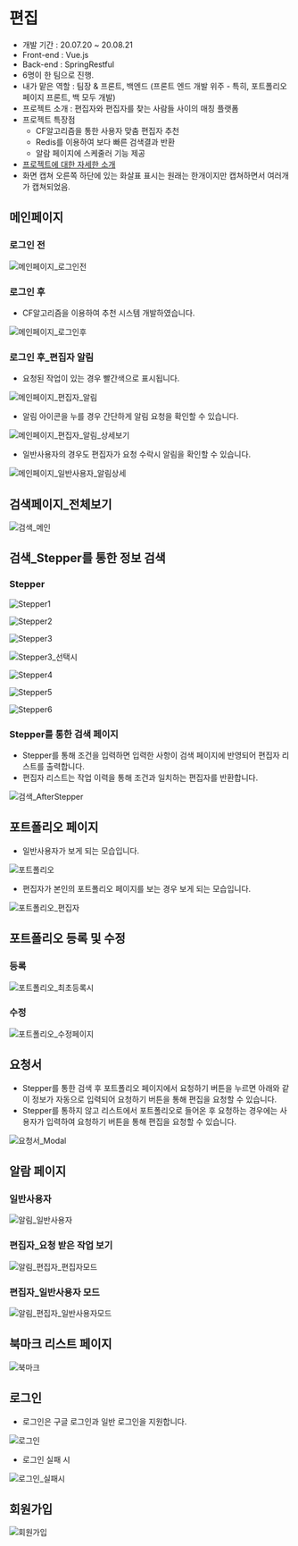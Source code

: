 # 편집 

- 개발 기간 : 20.07.20 ~ 20.08.21
- Front-end : Vue.js
- Back-end : SpringRestful
- 6명이 한 팀으로 진행.
- 내가 맡은 역할 : 팀장 & 프론트, 백엔드 (프론트 엔드 개발 위주 - 특히, 포트폴리오페이지 프론트, 백 모두 개발)
- 프로젝트 소개 : 편집자와 편집자를 찾는 사람들 사이의 매칭 플랫폼
- 프로젝트 특장점
  - CF알고리즘을 통한 사용자 맞춤 편집자 추천
  - Redis를 이용하여 보다 빠른 검색결과 반환
  - 알람 페이지에 스케줄러 기능 제공
- [프로젝트에 대한 자세한 소개](https://github.com/soohyun0907/Projects/blob/master/편집/wiki/home.md)
- 화면 캡쳐 오른쪽 하단에 있는 화살표 표시는 원래는 한개이지만 캡쳐하면서 여러개가 캡쳐되었음.

## 메인페이지

### 로그인 전

![메인페이지_로그인전](https://user-images.githubusercontent.com/33771279/91785771-1a825580-ec41-11ea-9c6c-7cae49370047.png)

### 로그인 후

- CF알고리즘을 이용하여 추천 시스템 개발하였습니다.

![메인페이지_로그인후](https://user-images.githubusercontent.com/33771279/91785773-1b1aec00-ec41-11ea-9e1e-0f076c2a3987.png)

### 로그인 후_편집자 알림

- 요청된 작업이 있는 경우 빨간색으로 표시됩니다.

![메인페이지_편집자_알림](https://user-images.githubusercontent.com/33771279/91785775-1c4c1900-ec41-11ea-81a5-449424692c4c.png)

- 알림 아이콘을 누를 경우 간단하게 알림 요청을 확인할 수 있습니다.

![메인페이지_편집자_알림_상세보기](https://user-images.githubusercontent.com/33771279/91785778-1d7d4600-ec41-11ea-848e-9ffe956251da.png)

- 일반사용자의 경우도 편집자가 요청 수락시 알림을 확인할 수 있습니다.

![메인페이지_일반사용자_알림상세](https://user-images.githubusercontent.com/33771279/91785774-1bb38280-ec41-11ea-8483-40fa52f6c684.png)

## 검색페이지_전체보기

![검색_메인](https://user-images.githubusercontent.com/33771279/91785814-2706ae00-ec41-11ea-9d87-6b6560aa8324.png)

## 검색_Stepper를 통한 정보 검색

### Stepper

![Stepper1](https://user-images.githubusercontent.com/33771279/91785800-240bbd80-ec41-11ea-94d9-d56d8c332458.png)

![Stepper2](https://user-images.githubusercontent.com/33771279/91785801-240bbd80-ec41-11ea-9331-2a554585ddf0.png)

![Stepper3](https://user-images.githubusercontent.com/33771279/91785802-24a45400-ec41-11ea-91f2-abbe74e61272.png)

![Stepper3_선택시](https://user-images.githubusercontent.com/33771279/91785804-24a45400-ec41-11ea-8562-cf7c092d83ed.png)

![Stepper4](https://user-images.githubusercontent.com/33771279/91785807-253cea80-ec41-11ea-9575-cb5dc3ef5753.png)

![Stepper5](https://user-images.githubusercontent.com/33771279/91785810-25d58100-ec41-11ea-9707-f5b99dfb2735.png)

![Stepper6](https://user-images.githubusercontent.com/33771279/91785812-25d58100-ec41-11ea-8037-a01cb9979c79.png)

### Stepper를 통한 검색 페이지

- Stepper를 통해 조건을 입력하면 입력한 사항이 검색 페이지에 반영되어 편집자 리스트를 출력합니다.
- 편집자 리스트는 작업 이력을 통해 조건과 일치하는 편집자를 반환합니다.

![검색_AfterStepper](https://user-images.githubusercontent.com/33771279/91785813-266e1780-ec41-11ea-8516-f00f584077ee.png)

## 포트폴리오 페이지

- 일반사용자가 보게 되는 모습입니다.

![포트폴리오](https://user-images.githubusercontent.com/33771279/91785790-20783680-ec41-11ea-81c3-92ba554a0aa9.png)

- 편집자가 본인의 포트폴리오 페이지를 보는 경우 보게 되는 모습입니다.

![포트폴리오_편집자](https://user-images.githubusercontent.com/33771279/91785797-2241fa00-ec41-11ea-9041-404e45a98ba2.png)

## 포트폴리오 등록 및 수정

### 등록

![포트폴리오_최초등록시](https://user-images.githubusercontent.com/33771279/91785794-2241fa00-ec41-11ea-9460-7c76e0a4b686.png)

### 수정

![포트폴리오_수정페이지](https://user-images.githubusercontent.com/33771279/91785791-2110cd00-ec41-11ea-9835-4511822f5d0e.png)

## 요청서

- Stepper를 통한 검색 후 포트폴리오 페이지에서 요청하기 버튼을 누르면 아래와 같이 정보가 자동으로 입력되어 요청하기 버튼을 통해 편집을 요청할 수 있습니다.
- Stepper를 통하지 않고 리스트에서 포트폴리오로 들어온 후 요청하는 경우에는 사용자가 입력하여 요청하기 버튼을 통해 편집을 요청할 수 있습니다.

![요청서_Modal](https://user-images.githubusercontent.com/33771279/91785789-1f470980-ec41-11ea-879e-2e112b09534d.png)

## 알람 페이지

### 일반사용자

![알림_일반사용자](https://user-images.githubusercontent.com/33771279/91785785-1eae7300-ec41-11ea-8062-6678f63d975c.png)

### 편집자_요청 받은 작업 보기

![알림_편집자_편집자모드](https://user-images.githubusercontent.com/33771279/91785787-1f470980-ec41-11ea-8003-4692e578672d.png)

### 편집자_일반사용자 모드

![알림_편집자_일반사용자모드](https://user-images.githubusercontent.com/33771279/91785786-1eae7300-ec41-11ea-9163-2a21cfaf01cd.png)



## 북마크 리스트 페이지

![북마크](https://user-images.githubusercontent.com/33771279/91785781-1d7d4600-ec41-11ea-80c5-d89315849eed.png)

## 로그인

- 로그인은 구글 로그인과 일반 로그인을 지원합니다.

![로그인](https://user-images.githubusercontent.com/33771279/91785765-18b89200-ec41-11ea-9111-065dbe1a3dd0.png)

- 로그인 실패 시

![로그인_실패시](https://user-images.githubusercontent.com/33771279/91785769-19e9bf00-ec41-11ea-8f92-c8c1cf5eac0b.png)

## 회원가입

![회원가입](https://user-images.githubusercontent.com/33771279/91785799-23732700-ec41-11ea-936b-15916a6132ed.png)